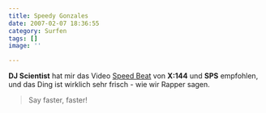 ```yaml
---
title: Speedy Gonzales
date: 2007-02-07 18:36:55
category: Surfen
tags: []
image: ''

---
```


**DJ Scientist** hat mir das Video [Speed Beat](http://www.youtube.com/nonsenserecords) von **X:144** und **SPS** empfohlen, und das Ding ist wirklich sehr frisch - wie wir Rapper sagen. 
> Say faster, faster!
